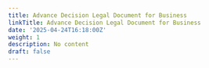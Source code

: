 ```yaml
---
title: Advance Decision Legal Document for Business
linkTitle: Advance Decision Legal Document for Business
date: '2025-04-24T16:18:00Z'
weight: 1
description: No content
draft: false
---
```



